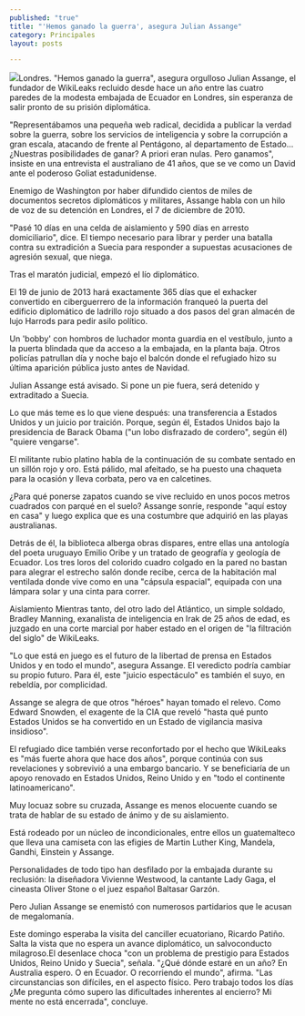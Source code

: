 ```yaml
---
published: "true"
title: "'Hemos ganado la guerra', asegura Julian Assange"
category: Principales
layout: posts

---
```


![](http://i.imgur.com/1SGKr4mm.jpg)Londres. "Hemos ganado la guerra", asegura orgulloso Julian Assange, el fundador de WikiLeaks recluido desde hace un año entre las cuatro paredes de la modesta embajada de Ecuador en Londres, sin esperanza de salir pronto de su prisión diplomática.

"Representábamos una pequeña web radical, decidida a publicar la verdad sobre la guerra, sobre los servicios de inteligencia y sobre la corrupción a gran escala, atacando de frente al Pentágono, al departamento de Estado... ¿Nuestras posibilidades de ganar? A priori eran nulas. Pero ganamos", insiste en una entrevista el australiano de 41 años, que se ve como un David ante el poderoso Goliat estadunidense.

Enemigo de Washington por haber difundido cientos de miles de documentos secretos diplomáticos y militares, Assange habla con un hilo de voz de su detención en Londres, el 7 de diciembre de 2010.

"Pasé 10 días en una celda de aislamiento y 590 días en arresto domiciliario", dice. El tiempo necesario para librar y perder una batalla contra su extradición a Suecia para responder a supuestas acusaciones de agresión sexual, que niega.

Tras el maratón judicial, empezó el lío diplomático.

El 19 de junio de 2013 hará exactamente 365 días que el exhacker convertido en ciberguerrero de la información franqueó la puerta del edificio diplomático de ladrillo rojo situado a dos pasos del gran almacén de lujo Harrods para pedir asilo político.

Un 'bobby' con hombros de luchador monta guardia en el vestíbulo, junto a la puerta blindada que da acceso a la embajada, en la planta baja. Otros policías patrullan día y noche bajo el balcón donde el refugiado hizo su última aparición pública justo antes de Navidad.

Julian Assange está avisado. Si pone un pie fuera, será detenido y extraditado a Suecia.

Lo que más teme es lo que viene después: una transferencia a Estados Unidos y un juicio por traición. Porque, según él, Estados Unidos bajo la presidencia de Barack Obama ("un lobo disfrazado de cordero", según él) "quiere vengarse".

El militante rubio platino habla de la continuación de su combate sentado en un sillón rojo y oro. Está pálido, mal afeitado, se ha puesto una chaqueta para la ocasión y lleva corbata, pero va en calcetines.

¿Para qué ponerse zapatos cuando se vive recluido en unos pocos metros cuadrados con parqué en el suelo? Assange sonríe, responde "aquí estoy en casa" y luego explica que es una costumbre que adquirió en las playas australianas.

Detrás de él, la biblioteca alberga obras dispares, entre ellas una antología del poeta uruguayo Emilio Oribe y un tratado de geografía y geología de Ecuador. Los tres loros del colorido cuadro colgado en la pared no bastan para alegrar el estrecho salón donde recibe, cerca de la habitación mal ventilada donde vive como en una "cápsula espacial", equipada con una lámpara solar y una cinta para correr.

Aislamiento Mientras tanto, del otro lado del Atlántico, un simple soldado, Bradley Manning, exanalista de inteligencia en Irak de 25 años de edad, es juzgado en una corte marcial por haber estado en el origen de "la filtración del siglo" de WikiLeaks.

"Lo que está en juego es el futuro de la libertad de prensa en Estados Unidos y en todo el mundo", asegura Assange. El veredicto podría cambiar su propio futuro. Para él, este "juicio espectáculo" es también el suyo, en rebeldía, por complicidad.

Assange se alegra de que otros "héroes" hayan tomado el relevo. Como Edward Snowden, el exagente de la CIA que reveló "hasta qué punto Estados Unidos se ha convertido en un Estado de vigilancia masiva insidioso".

El refugiado dice también verse reconfortado por el hecho que WikiLeaks es "más fuerte ahora que hace dos años", porque continúa con sus revelaciones y sobrevivió a una embargo bancario. Y se beneficiaría de un apoyo renovado en Estados Unidos, Reino Unido y en "todo el continente latinoamericano".

Muy locuaz sobre su cruzada, Assange es menos elocuente cuando se trata de hablar de su estado de ánimo y de su aislamiento.

Está rodeado por un núcleo de incondicionales, entre ellos un guatemalteco que lleva una camiseta con las efigies de Martin Luther King, Mandela, Gandhi, Einstein y Assange.

Personalidades de todo tipo han desfilado por la embajada durante su reclusión: la diseñadora Vivienne Westwood, la cantante Lady Gaga, el cineasta Oliver Stone o el juez español Baltasar Garzón.

Pero Julian Assange se enemistó con numerosos partidarios que le acusan de megalomanía.

Este domingo esperaba la visita del canciller ecuatoriano, Ricardo Patiño. Salta la vista que no espera un avance diplomático, un salvoconducto milagroso.El desenlace choca "con un problema de prestigio para Estados Unidos, Reino Unido y Suecia", señala. "¿Qué dónde estaré en un año? En Australia espero. O en Ecuador. O recorriendo el mundo", afirma. "Las circunstancias son difíciles, en el aspecto físico. Pero trabajo todos los días ¿Me pregunta cómo supero las dificultades inherentes al encierro? Mi mente no está encerrada", concluye.
